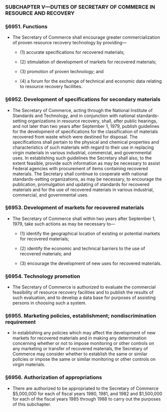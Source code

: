 ### SUBCHAPTER V—DUTIES OF SECRETARY OF COMMERCE IN RESOURCE AND RECOVERY

### §6951. Functions
* The Secretary of Commerce shall encourage greater commercialization of proven resource recovery technology by providing—

  * (1) accurate specifications for recovered materials;

  * (2) stimulation of development of markets for recovered materials;

  * (3) promotion of proven technology; and

  * (4) a forum for the exchange of technical and economic data relating to resource recovery facilities.

### §6952. Development of specifications for secondary materials
* The Secretary of Commerce, acting through the National Institute of Standards and Technology, and in conjunction with national standards-setting organizations in resource recovery, shall, after public hearings, and not later than two years after September 1, 1979, publish guidelines for the development of specifications for the classification of materials recovered from waste which were destined for disposal. The specifications shall pertain to the physical and chemical properties and characteristics of such materials with regard to their use in replacing virgin materials in various industrial, commercial, and governmental uses. In establishing such guidelines the Secretary shall also, to the extent feasible, provide such information as may be necessary to assist Federal agencies with procurement of items containing recovered materials. The Secretary shall continue to cooperate with national standards-setting organizations, as may be necessary, to encourage the publication, promulgation and updating of standards for recovered materials and for the use of recovered materials in various industrial, commercial, and governmental uses.

### §6953. Development of markets for recovered materials
* The Secretary of Commerce shall within two years after September 1, 1979, take such actions as may be necessary to—

  * (1) identify the geographical location of existing or potential markets for recovered materials;

  * (2) identify the economic and technical barriers to the use of recovered materials; and

  * (3) encourage the development of new uses for recovered materials.

### §6954. Technology promotion
* The Secretary of Commerce is authorized to evaluate the commercial feasibility of resource recovery facilities and to publish the results of such evaluation, and to develop a data base for purposes of assisting persons in choosing such a system.

### §6955. Marketing policies, establishment; nondiscrimination requirement
* In establishing any policies which may affect the development of new markets for recovered materials and in making any determination concerning whether or not to impose monitoring or other controls on any marketing or transfer of recovered materials, the Secretary of Commerce may consider whether to establish the same or similar policies or impose the same or similar monitoring or other controls on virgin materials.

### §6956. Authorization of appropriations
* There are authorized to be appropriated to the Secretary of Commerce $5,000,000 for each of fiscal years 1980, 1981, and 1982 and $1,500,000 for each of the fiscal years 1985 through 1988 to carry out the purposes of this subchapter.